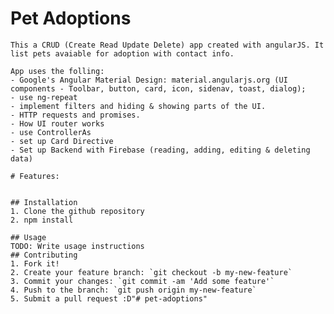 # Pet Adoptions
	This a CRUD (Create Read Update Delete) app created with angularJS. It list pets avaiable for adoption with contact info.
	
	App uses the folling:
	- Google's Angular Material Design: material.angularjs.org (UI components - Toolbar, button, card, icon, sidenav, toast, dialog);
	- use ng-repeat 
	- implement filters and hiding & showing parts of the UI. 
	- HTTP requests and promises. 
	- How UI router works
	- use ControllerAs
	- set up Card Directive
	- Set up Backend with Firebase (reading, adding, editing & deleting data)
	
	# Features:
	
	
	## Installation
	1. Clone the github repository
	2. npm install
	
	## Usage
	TODO: Write usage instructions
	## Contributing
	1. Fork it!
	2. Create your feature branch: `git checkout -b my-new-feature`
	3. Commit your changes: `git commit -am 'Add some feature'`
	4. Push to the branch: `git push origin my-new-feature`
	5. Submit a pull request :D"# pet-adoptions" 
